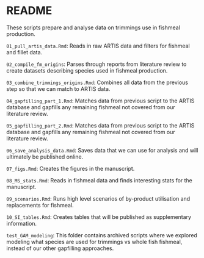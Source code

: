 # README

These scripts prepare and analyse data on trimmings use in fishmeal production.

`01_pull_artis_data.Rmd`: Reads in raw ARTIS data and filters for fishmeal and fillet data.

`02_compile_fm_origins`: Parses through reports from literature review to create datasets describing species used in fishmeal production.

`03_combine_trimmings_origins.Rmd`: Combines all data from the previous step so that we can match to ARTIS data.

`04_gapfilling_part_1.Rmd`: Matches data from previous script to the ARTIS database and gapfills any remaining fishmeal not covered from our literature review.

`05_gapfilling_part_2.Rmd`: Matches data from previous script to the ARTIS database and gapfills any remaining fishmeal not covered from our literature review.

`06_save_analysis_data.Rmd`: Saves data that we can use for analysis and will ultimately be published online.

`07_figs.Rmd`: Creates the figures in the manuscript.

`08_MS_stats.Rmd`: Reads in fishmeal data and finds interesting stats for the manuscript.

`09_scenarios.Rmd`: Runs high level scenarios of by-product utilisation and replacements for fishmeal. 

`10_SI_tables.Rmd`: Creates tables that will be published as supplementary information. 

`test_GAM_modeling`: This folder contains archived scripts where we explored modeling what species are used for trimmings vs whole fish fishmeal, instead of our other gapfilling approaches. 

 
